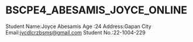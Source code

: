 # BSCPE4_ABESAMIS_JOYCE_ONLINE

Student Name:Joyce Abesamis
Age :24
Address:Gapan City
Email:jycdlcrzbsms@gmail.com
Student No.:22-1004-229
